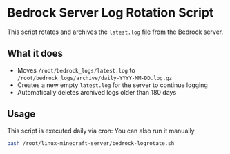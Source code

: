 # Bedrock Server Log Rotation Script

This script rotates and archives the `latest.log` file from the Bedrock server.

## What it does

- Moves `/root/bedrock_logs/latest.log` to `/root/bedrock_logs/archive/daily-YYYY-MM-DD.log.gz`
- Creates a new empty `latest.log` for the server to continue logging
- Automatically deletes archived logs older than 180 days

## Usage

This script is executed daily via cron: You can also run it manually

```bash
bash /root/linux-minecraft-server/bedrock-logrotate.sh
```
